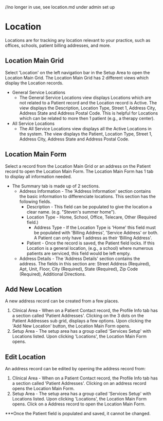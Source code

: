 //no longer in use, see location.md under admin set up

# Location 
Locations are for tracking any location relevant to your practice, such as offices, schools, patient billing addresses, and more. 

## Location Main Grid

Select 'Location' on the left navigation bar in the Setup Area to open the Location Main Grid. The Location Main Grid has 2 different views which display the Location records.
- General Service Locations
    - The General Service Locations view displays Locations which are not related to a Patient record and the Location record is Active. The view displays the Description, Location Type, Street 1, Address City, Address State and Address Postal Code. This is helpful for Locations which can be related to more then 1 patient (e.g., a therapy center). 
- All Service Locations
    - The All Service Locations view displays all the Active Locations in the system. The view displays the Patient, Location Type, Street 1, Address City, Address State and Address Postal Code. 

## Location Main Form

Select a record from the Location Main Grid or an address on the Patient record to open the Location Main Form. The Location Main Form has 1 tab to display all information needed. 

- The Summary tab is made up of 2 sections.
    - Address Information - The 'Address Information' section contains the basic information to differenciate locations. This section has the following fields. 
        - Description - This field can be populated to give the location a clear name. (e.g. "Steven's summer home"). 
        - Location Type - Home, School, Office, Telecare, Other (Required field.)
            - Address Type - If the Location Type is 'Home' this field must be populated with 'Billing Address', 'Service Address' or both. A Patient can only have 1 address as their 'Billing Address'.
        - Patient - Once the record is saved, the Patient field locks. If this Location is a general location, (e.g., a school) where numerous patients are serviced, this field would be left empty. 
    - Address Details - The 'Address Details' section contains the address. The fields in this section are: Street Address (Required), Apt, Unit, Floor, City (Required), State (Required), Zip Code (Required), Additional Directions.  

## Add New Location

A new address record can be created from a few places. 
1. Clinical Area - When on a Patient Contact record, the Profile Info tab has a section called 'Patient Addresses'. Clicking on the 3 dots on the Patient Addresses sub grid, displays a few options. Upon clicking the 'Add New Location' button, the Location Main Form opens.
2. Setup Area - The setup area has a group called 'Services Setup' with Locations listed. Upon clicking 'Locations', the Location Main Form opens.

## Edit Location

An address record can be edited by opening the address record from:  
1. Clinical Area - When on a Patient Contact record, the Profile Info tab has a section called 'Patient Addresses'. Clicking on an address record opens the Location Main Form.
2. Setup Area - The setup area has a group called 'Services Setup' with Locations listed. Upon clicking 'Locations', the Location Main Form opens. Click on a Address record to open the Location Main Form. 

***Once the Patient field is populated and saved, it cannot be changed. 